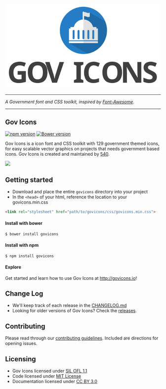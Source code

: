 <h1 align="center">
  <img src=".assets/govicons-logo.svg" alt="Gov Icons Logo" />
</h1>

---

*A Government font and CSS toolkit, inspired by [Font-Awesome](http://fontawesome.io)*.

---

## Gov Icons

[![npm version](https://badge.fury.io/js/govicons.svg)](https://badge.fury.io/js/govicons) [![Bower version](https://badge.fury.io/bo/govicons.svg)](https://badge.fury.io/bo/govicons)

Gov Icons is a icon font and CSS toolkit with 129 government themed icons, for easy scalable vector graphics on projects that needs government based icons. Gov Icons is created and maintained by [540](http://540.co).

![](https://media1.giphy.com/media/5ME9j9hbSJYrK/200.gif)

## Getting started

- Download and place the entire `govicons` directory into your project
- In the `<head>` of your html, reference the location to your govicons.min.css

```html
<link rel="stylesheet" href="path/to/govicons/css/govicons.min.css">
```

#### Install with bower

```shell
$ bower install govicons
```

#### Install with npm

```shell
$ npm install govicons
```

#### Explore
Get started and learn how to use Gov Icons at <http://govicons.io>!

## Change Log
- We'll keep track of each release in the [CHANGELOG.md](./CHANGELOG.md)
- Looking for older versions of Gov Icons? Check the [releases](https://github.com/540co/govicons/releases).

## Contributing
Please read through our [contributing guidelines](./CONTRIBUTING.md). Included are directions for opening issues.

## Licensing

- Gov Icons licensed under [SIL OFL 1.1](http://scripts.sil.org/cms/scripts/page.php?site_id=nrsi&id=OFL)
- Code licensed under [MIT License](http://opensource.org/licenses/mit-license.html)
- Documentation licensed under [CC BY 3.0](http://creativecommons.org/licenses/by/3.0/)

